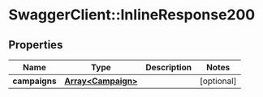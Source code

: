 # SwaggerClient::InlineResponse200

## Properties
Name | Type | Description | Notes
------------ | ------------- | ------------- | -------------
**campaigns** | [**Array&lt;Campaign&gt;**](Campaign.md) |  | [optional] 


